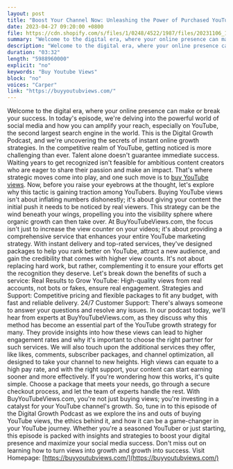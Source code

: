 ```yaml
---
layout: post
title: "Boost Your Channel Now: Unleashing the Power of Purchased YouTube Views for Instant Success"
date: 2023-04-27 09:20:00 +0800
file: https://cdn.shopify.com/s/files/1/0248/4522/1987/files/20231106_1.mp3?v=1699280571
summary: "Welcome to the digital era, where your online presence can make or break your success. In today's episode, we're delving into the powerful world of social media and how you can amplify your reach, especially on YouTube, the second largest search engine in the world. This is the Digital Growth Podcast, and we're uncovering the secrets of instant online growth strategies. In the competitive realm of YouTube, getting noticed is more challenging than ever. Talent alone doesn't guarantee immediate success. Waiting years to get recognized isn't feasible for ambitious content creators who are eager to share their passion and make an impact. That's where strategic moves come into play, and one such move is to buy YouTube views. Now, before you raise your eyebrows at the thought, let's explore why this tactic is gaining traction among YouTubers. Buying YouTube views isn't about inflating numbers dishonestly; it's about giving your content the initial push it needs to be noticed by real viewers. This strategy can be the wind beneath your wings, propelling you into the visibility sphere where organic growth can then take over. At BuyYouTubeViews.com, the focus isn't just to increase the view counter on your videos; it's about providing a comprehensive service that enhances your entire YouTube marketing strategy. With instant delivery and top-rated services, they've designed packages to help you rank better on YouTube, attract a new audience, and gain the credibility that comes with higher view counts. It's not about replacing hard work, but rather, complementing it to ensure your efforts get the recognition they deserve. Let's break down the benefits of such a service: Real Results to Grow YouTube: High-quality views from real accounts, not bots or fakes, ensure real engagement. Strategies and Support: Competitive pricing and flexible packages to fit any budget, with fast and reliable delivery. 24/7 Customer Support: There's always someone to answer your questions and resolve any issues. In our podcast today, we'll hear from experts at BuyYouTubeViews.com, as they discuss why this method has become an essential part of the YouTube growth strategy for many. They provide insights into how these views can lead to higher engagement rates and why it's important to choose the right partner for such services. We will also touch upon the additional services they offer, like likes, comments, subscriber packages, and channel optimization, all designed to take your channel to new heights. High views can equate to a high pay rate, and with the right support, your content can start earning sooner and more effectively. If you're wondering how this works, it's quite simple. Choose a package that meets your needs, go through a secure checkout process, and let the team of experts handle the rest. With BuyYouTubeViews.com, you're not just buying views; you're investing in a catalyst for your YouTube channel's growth. So, tune in to this episode of the Digital Growth Podcast as we explore the ins and outs of buying YouTube views, the ethics behind it, and how it can be a game-changer in your YouTube journey. Whether you're a seasoned YouTuber or just starting, this episode is packed with insights and strategies to boost your digital presence and maximize your social media success. Don't miss out on learning how to turn views into growth and growth into success."
description: "Welcome to the digital era, where your online presence can make or break your success. In today's episode, we're delving into the powerful world of social media and how you can amplify your reach, especially on YouTube, the second largest search engine in the world. This is the Digital Growth Podcast, and we're uncovering the secrets of instant online growth strategies. In the competitive realm of YouTube, getting noticed is more challenging than ever. Talent alone doesn't guarantee immediate success. Waiting years to get recognized isn't feasible for ambitious content creators who are eager to share their passion and make an impact. That's where strategic moves come into play, and one such move is to <a href='https://buyyoutubviews.com/'>buy YouTube views</a>. Now, before you raise your eyebrows at the thought, let's explore why this tactic is gaining traction among YouTubers. Buying YouTube views isn't about inflating numbers dishonestly; it's about giving your content the initial push it needs to be noticed by real viewers. This strategy can be the wind beneath your wings, propelling you into the visibility sphere where organic growth can then take over. At BuyYouTubeViews.com, the focus isn't just to increase the view counter on your videos; it's about providing a comprehensive service that enhances your entire YouTube marketing strategy. With instant delivery and top-rated services, they've designed packages to help you rank better on YouTube, attract a new audience, and gain the credibility that comes with higher view counts. It's not about replacing hard work, but rather, complementing it to ensure your efforts get the recognition they deserve. Let's break down the benefits of such a service: Real Results to Grow YouTube: High-quality views from real accounts, not bots or fakes, ensure real engagement. Strategies and Support: Competitive pricing and flexible packages to fit any budget, with fast and reliable delivery. 24/7 Customer Support: There's always someone to answer your questions and resolve any issues. In our podcast today, we'll hear from experts at BuyYouTubeViews.com, as they discuss why this method has become an essential part of the YouTube growth strategy for many. They provide insights into how these views can lead to higher engagement rates and why it's important to choose the right partner for such services. We will also touch upon the additional services they offer, like likes, comments, subscriber packages, and channel optimization, all designed to take your channel to new heights. High views can equate to a high pay rate, and with the right support, your content can start earning sooner and more effectively. If you're wondering how this works, it's quite simple. Choose a package that meets your needs, go through a secure checkout process, and let the team of experts handle the rest. With BuyYouTubeViews.com, you're not just buying views; you're investing in a catalyst for your YouTube channel's growth. So, tune in to this episode of the Digital Growth Podcast as we explore the ins and outs of buying YouTube views, the ethics behind it, and how it can be a game-changer in your YouTube journey. Whether you're a seasoned YouTuber or just starting, this episode is packed with insights and strategies to boost your digital presence and maximize your social media success. Don't miss out on learning how to turn views into growth and growth into success. Visit Homepage:<a href='https://buyyoutubviews.com/'>https://buyyoutubviews.com/</a>"
duration: "03:32"
length: "5988960000"
explicit: "no"
keywords: "Buy Youtube Views"
block: "no"
voices: "Carper"
link: "https://buyyoutubviews.com/"
---
```


Welcome to the digital era, where your online presence can make or break your success. In today's episode, we're delving into the powerful world of social media and how you can amplify your reach, especially on YouTube, the second largest search engine in the world. This is the Digital Growth Podcast, and we're uncovering the secrets of instant online growth strategies. In the competitive realm of YouTube, getting noticed is more challenging than ever. Talent alone doesn't guarantee immediate success. Waiting years to get recognized isn't feasible for ambitious content creators who are eager to share their passion and make an impact. That's where strategic moves come into play, and one such move is to [buy YouTube views](https://buyyoutubviews.com/). Now, before you raise your eyebrows at the thought, let's explore why this tactic is gaining traction among YouTubers. Buying YouTube views isn't about inflating numbers dishonestly; it's about giving your content the initial push it needs to be noticed by real viewers. This strategy can be the wind beneath your wings, propelling you into the visibility sphere where organic growth can then take over. At BuyYouTubeViews.com, the focus isn't just to increase the view counter on your videos; it's about providing a comprehensive service that enhances your entire YouTube marketing strategy. With instant delivery and top-rated services, they've designed packages to help you rank better on YouTube, attract a new audience, and gain the credibility that comes with higher view counts. It's not about replacing hard work, but rather, complementing it to ensure your efforts get the recognition they deserve. Let's break down the benefits of such a service: Real Results to Grow YouTube: High-quality views from real accounts, not bots or fakes, ensure real engagement. Strategies and Support: Competitive pricing and flexible packages to fit any budget, with fast and reliable delivery. 24/7 Customer Support: There's always someone to answer your questions and resolve any issues. In our podcast today, we'll hear from experts at BuyYouTubeViews.com, as they discuss why this method has become an essential part of the YouTube growth strategy for many. They provide insights into how these views can lead to higher engagement rates and why it's important to choose the right partner for such services. We will also touch upon the additional services they offer, like likes, comments, subscriber packages, and channel optimization, all designed to take your channel to new heights. High views can equate to a high pay rate, and with the right support, your content can start earning sooner and more effectively. If you're wondering how this works, it's quite simple. Choose a package that meets your needs, go through a secure checkout process, and let the team of experts handle the rest. With BuyYouTubeViews.com, you're not just buying views; you're investing in a catalyst for your YouTube channel's growth. So, tune in to this episode of the Digital Growth Podcast as we explore the ins and outs of buying YouTube views, the ethics behind it, and how it can be a game-changer in your YouTube journey. Whether you're a seasoned YouTuber or just starting, this episode is packed with insights and strategies to boost your digital presence and maximize your social media success. Don't miss out on learning how to turn views into growth and growth into success. Visit Homepage: [https://buyyoutubviews.com/](https://buyyoutubviews.com/)
